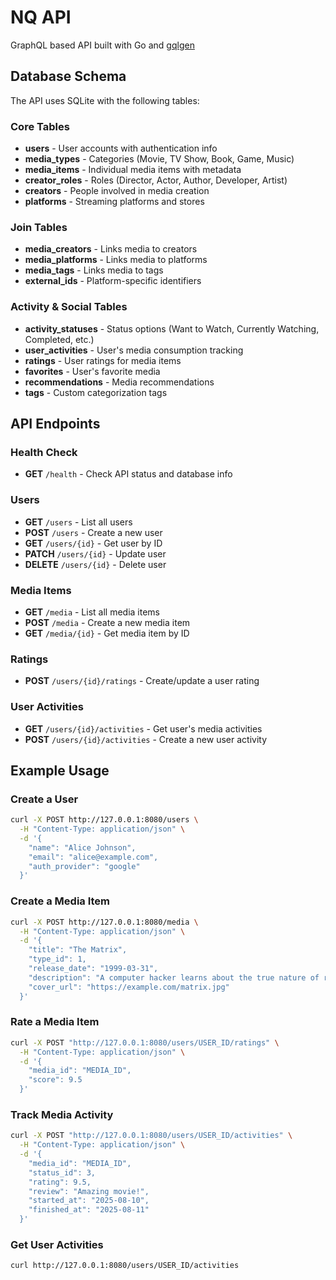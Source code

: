 # NQ API

GraphQL based API built with Go and [gqlgen](https://gqlgen.com/)

## Database Schema

The API uses SQLite with the following tables:

### Core Tables

- **users** - User accounts with authentication info
- **media_types** - Categories (Movie, TV Show, Book, Game, Music)
- **media_items** - Individual media items with metadata
- **creator_roles** - Roles (Director, Actor, Author, Developer, Artist)
- **creators** - People involved in media creation
- **platforms** - Streaming platforms and stores

### Join Tables

- **media_creators** - Links media to creators
- **media_platforms** - Links media to platforms
- **media_tags** - Links media to tags
- **external_ids** - Platform-specific identifiers

### Activity & Social Tables

- **activity_statuses** - Status options (Want to Watch, Currently Watching, Completed, etc.)
- **user_activities** - User's media consumption tracking
- **ratings** - User ratings for media items
- **favorites** - User's favorite media
- **recommendations** - Media recommendations
- **tags** - Custom categorization tags

## API Endpoints

### Health Check

- **GET** `/health` - Check API status and database info

### Users

- **GET** `/users` - List all users
- **POST** `/users` - Create a new user
- **GET** `/users/{id}` - Get user by ID
- **PATCH** `/users/{id}` - Update user
- **DELETE** `/users/{id}` - Delete user

### Media Items

- **GET** `/media` - List all media items
- **POST** `/media` - Create a new media item
- **GET** `/media/{id}` - Get media item by ID

### Ratings

- **POST** `/users/{id}/ratings` - Create/update a user rating

### User Activities

- **GET** `/users/{id}/activities` - Get user's media activities
- **POST** `/users/{id}/activities` - Create a new user activity

## Example Usage

### Create a User

```bash
curl -X POST http://127.0.0.1:8080/users \
  -H "Content-Type: application/json" \
  -d '{
    "name": "Alice Johnson",
    "email": "alice@example.com",
    "auth_provider": "google"
  }'
```

### Create a Media Item

```bash
curl -X POST http://127.0.0.1:8080/media \
  -H "Content-Type: application/json" \
  -d '{
    "title": "The Matrix",
    "type_id": 1,
    "release_date": "1999-03-31",
    "description": "A computer hacker learns about the true nature of reality.",
    "cover_url": "https://example.com/matrix.jpg"
  }'
```

### Rate a Media Item

```bash
curl -X POST "http://127.0.0.1:8080/users/USER_ID/ratings" \
  -H "Content-Type: application/json" \
  -d '{
    "media_id": "MEDIA_ID",
    "score": 9.5
  }'
```

### Track Media Activity

```bash
curl -X POST "http://127.0.0.1:8080/users/USER_ID/activities" \
  -H "Content-Type: application/json" \
  -d '{
    "media_id": "MEDIA_ID",
    "status_id": 3,
    "rating": 9.5,
    "review": "Amazing movie!",
    "started_at": "2025-08-10",
    "finished_at": "2025-08-11"
  }'
```

### Get User Activities

```bash
curl http://127.0.0.1:8080/users/USER_ID/activities
```
